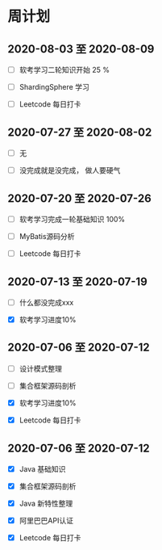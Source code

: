 # 周计划



## 2020-08-03 至 2020-08-09

- [ ] 软考学习二轮知识开始 25 %
- [ ] ShardingSphere 学习
- [ ] Leetcode 每日打卡



## 2020-07-27 至 2020-08-02

- [ ] 无

- [ ] 没完成就是没完成， 做人要硬气

  

## 2020-07-20 至 2020-07-26

- [ ] 软考学习完成一轮基础知识 100%
- [ ] MyBatis源码分析
- [ ] Leetcode 每日打卡



## 2020-07-13 至 2020-07-19

- [ ] 什么都没完成xxx
- [x] 软考学习进度10%



## 2020-07-06 至 2020-07-12

- [ ] 设计模式整理
- [ ] 集合框架源码剖析
- [x] 软考学习进度10%
- [x] Leetcode 每日打卡



## 2020-07-06 至 2020-07-12

- [x] Java 基础知识
- [x] 集合框架源码剖析
- [x] Java 新特性整理
- [x] 阿里巴巴API认证
- [x] Leetcode 每日打卡




